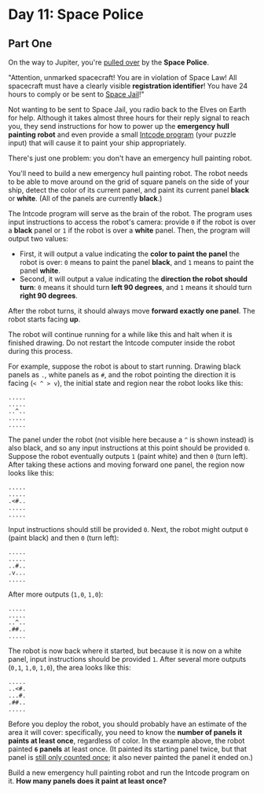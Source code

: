 # Day 11: Space Police

## Part One

On the way to Jupiter, you're [pulled over](https://www.youtube.com/watch?v=KwY28rpyKDE) by the **Space Police**.

"Attention, unmarked spacecraft! You are in violation of Space Law! All spacecraft must have a clearly visible **registration identifier**! You have 24 hours to comply or be sent to [Space Jail](https://www.youtube.com/watch?v=BVn1oQL9sWg&t=5)!"

Not wanting to be sent to Space Jail, you radio back to the Elves on Earth for help. Although it takes almost three hours for their reply signal to reach you, they send instructions for how to power up the **emergency hull painting robot** and even provide a small [Intcode program](../day9/) (your puzzle input) that will cause it to paint your ship appropriately.

There's just one problem: you don't have an emergency hull painting robot.

You'll need to build a new emergency hull painting robot. The robot needs to be able to move around on the grid of square panels on the side of your ship, detect the color of its current panel, and paint its current panel **black** or **white**. (All of the panels are currently **black**.)

The Intcode program will serve as the brain of the robot. The program uses input instructions to access the robot's camera: provide `0` if the robot is over a **black** panel or `1` if the robot is over a **white** panel. Then, the program will output two values:

- First, it will output a value indicating the **color to paint the panel** the robot is over: `0` means to paint the panel **black**, and `1` means to paint the panel **white**.
- Second, it will output a value indicating the **direction the robot should turn**: `0` means it should turn **left 90 degrees**, and `1` means it should turn **right 90 degrees**.

After the robot turns, it should always move **forward exactly one panel**. The robot starts facing **up**.

The robot will continue running for a while like this and halt when it is finished drawing. Do not restart the Intcode computer inside the robot during this process.

For example, suppose the robot is about to start running. Drawing black panels as `.`, white panels as `#`, and the robot pointing the direction it is facing (`< ^ > v`), the initial state and region near the robot looks like this:

```text
.....
.....
..^..
.....
.....
```

The panel under the robot (not visible here because a `^` is shown instead) is also black, and so any input instructions at this point should be provided `0`. Suppose the robot eventually outputs `1` (paint white) and then `0` (turn left). After taking these actions and moving forward one panel, the region now looks like this:

```text
.....
.....
.<#..
.....
.....
```

Input instructions should still be provided `0`. Next, the robot might output `0` (paint black) and then `0` (turn left):

```text
.....
.....
..#..
.v...
.....
```

After more outputs (`1,0`, `1,0`):

```text
.....
.....
..^..
.##..
.....
```

The robot is now back where it started, but because it is now on a white panel, input instructions should be provided `1`. After several more outputs (`0,1`, `1,0`, `1,0`), the area looks like this:

```text
.....
..<#.
...#.
.##..
.....
```

Before you deploy the robot, you should probably have an estimate of the area it will cover: specifically, you need to know the **number of panels it paints at least once**, regardless of color. In the example above, the robot painted **`6` panels** at least once. (It painted its starting panel twice, but that panel is [still only counted once](https://www.youtube.com/watch?v=KjsSvjA5TuE); it also never painted the panel it ended on.)

Build a new emergency hull painting robot and run the Intcode program on it. **How many panels does it paint at least once?**
